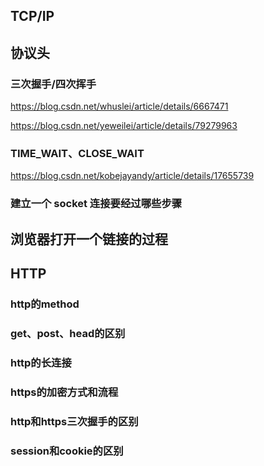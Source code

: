 ## TCP/IP

## 协议头

### 三次握手/四次挥手
https://blog.csdn.net/whuslei/article/details/6667471

https://blog.csdn.net/yeweilei/article/details/79279963

### TIME_WAIT、CLOSE_WAIT
https://blog.csdn.net/kobejayandy/article/details/17655739

### 建立一个 socket 连接要经过哪些步骤

## 浏览器打开一个链接的过程

## HTTP

### http的method

### get、post、head的区别

### http的长连接

### https的加密方式和流程

### http和https三次握手的区别

### session和cookie的区别
